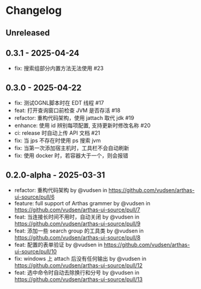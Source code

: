 # Changelog

## Unreleased

## 0.3.1 - 2025-04-24

- fix: 搜索组部分内置方法无法使用 #23

## 0.3.0 - 2025-04-22

- fix: 测试OGNL脚本时在 EDT 线程 #17 
- feat: 打开查询窗口前检查 JVM 是否存活 #18
- refactor: 重构代码架构，使用 jattach 取代 jdk #19
- enhance: 使用 id 辨别每项配置, 支持更新时修改名称 #20
- ci: release 时自动上传 API 文档 #21
- fix: 当 jps 不存在时使用 ps 搜索 jvm 
- fix: 当第一次添加宿主机时，工具栏不会自动刷新 
- fix: 使用 docker 时，若容器大于一个，则会报错

## 0.2.0-alpha - 2025-03-31

- refactor: 重构代码架构 by @vudsen in https://github.com/vudsen/arthas-ui-source/pull/6
- feature: full support of Arthas grammer by @vudsen in https://github.com/vudsen/arthas-ui-source/pull/7
- feat: 当连接长时间不用时，自动关闭 by @vudsen in https://github.com/vudsen/arthas-ui-source/pull/9
- feat: 添加一些 search group 的工具类 by @vudsen in https://github.com/vudsen/arthas-ui-source/pull/8
- feat: 配置的表单验证 by @vudsen in https://github.com/vudsen/arthas-ui-source/pull/10
- fix: windows 上 attach 后没有任何输出 by @vudsen in https://github.com/vudsen/arthas-ui-source/pull/12
- feat: 选中命令时自动去除换行和分号 by @vudsen in https://github.com/vudsen/arthas-ui-source/pull/13
